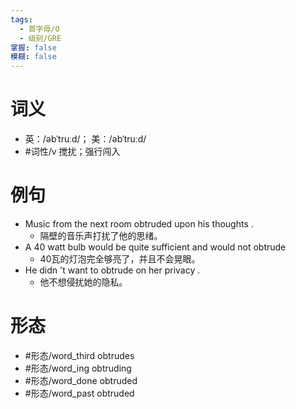```yaml
---
tags:
  - 首字母/O
  - 级别/GRE
掌握: false
模糊: false
---
```

# 词义
- 英：/əbˈtruːd/； 美：/əbˈtruːd/
- #词性/v  搅扰；强行闯入
# 例句
- Music from the next room obtruded upon his thoughts .
	- 隔壁的音乐声打扰了他的思绪。
- A 40 watt bulb would be quite sufficient and would not obtrude
	- 40瓦的灯泡完全够亮了，并且不会晃眼。
- He didn 't want to obtrude on her privacy .
	- 他不想侵扰她的隐私。
# 形态
- #形态/word_third obtrudes
- #形态/word_ing obtruding
- #形态/word_done obtruded
- #形态/word_past obtruded
